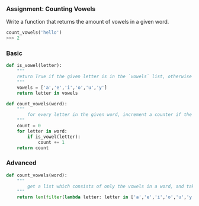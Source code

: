 ### Assignment: Counting Vowels

Write a function that returns the amount of vowels in a given word.

```python
count_vowels('hello')
>>> 2
```

### Basic
```python
def is_vowel(letter):
	"""
	return True if the given letter is in the `vowels` list, otherwise False
	"""
	vowels = ['a','e','i','o','u','y']
	return letter in vowels

def count_vowels(word):
	"""
		for every letter in the given word, increment a counter if the letter is a vowel
	"""
	count = 0
	for letter in word:
		if is_vowel(letter):
			count += 1
	return count
```
### Advanced
```python
def count_vowels(word):
	"""
		get a list which consists of only the vowels in a word, and take the length of it	
	"""
	return len(filter(lambda letter: letter in ['a','e','i','o','u','y'],word))
```

